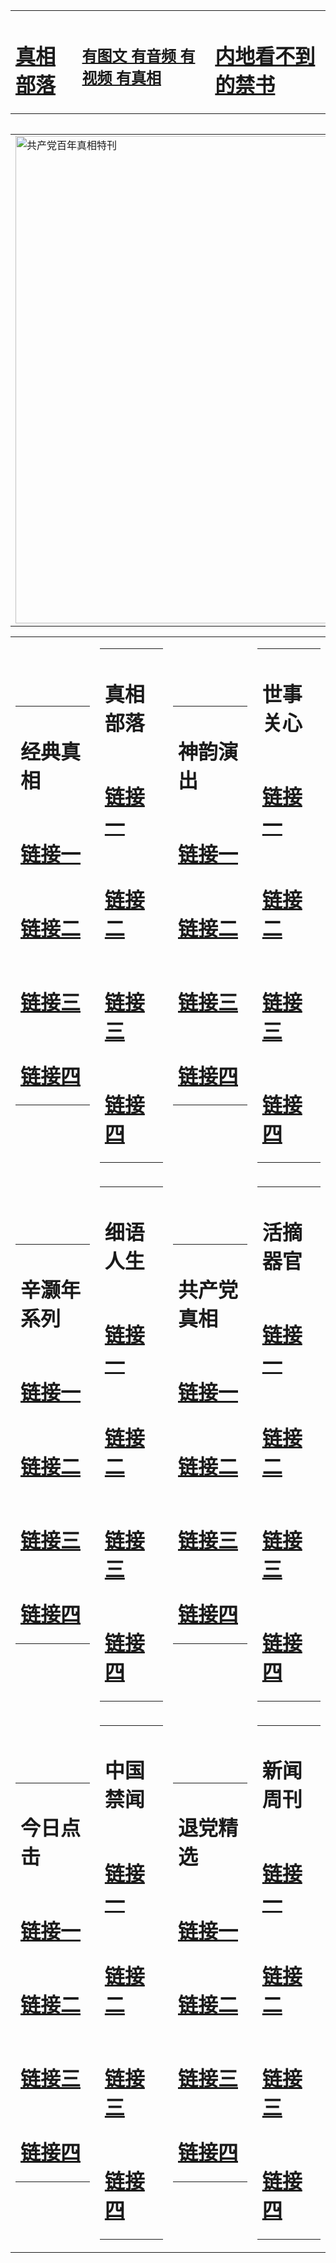 <table><tr><td><H1><a href="http://t.cn/RazRbTS">真相部落</a></H1></td><td><H2><a href="http://t.cn/RXHd3r5">有图文 有音频 有视频 有真相</a></H2><td><H1><a href="http://t.cn/RXEWiHn"> 内地看不到的禁书</a></H1></td></table><table><table><tr><td><a href="http://t.cn/RXHdBpx"><img src="http://8053.i11.ungale.com/zx/bngcd/gcdbnzx.jpg" width="780"  border="0" alt="共产党百年真相特刊"></a></td></tr></table><table><tr><td><table><tr><td ><h1>经典真相</h1></td></tr><tr><td><h1>  <a href="http://t.cn/RXEWIFU" target=_blank>链接一</a>  </h1></td></tr><tr><td><h1>  <a href="http://t.cn/RXHdoRo" target=_blank>链接二</a>  </h1></td></tr><tr><td><h1>  <a href="http://t.cn/RXElLxt" target=_blank>链接三</a>  </h1></td></tr><tr><td><h1>  <a href="http://po.st/fut4Pg" target=_blank>链接四</a>  </h1></td></tr></table></td><td><table><tr><td ><h1>真相部落</h1></td></tr><tr><td><h1>  <a href="http://t.cn/RXHdISX" target=_blank>链接一</a>  </h1></td></tr><tr><td><h1>  <a href="http://t.cn/RXHd6Lb" target=_blank>链接二</a>  </h1></td></tr><tr><td><h1>  <a href="http://t.cn/RXElgnC" target=_blank>链接三</a>  </h1></td></tr><tr><td><h1>  <a href="http://po.st/4Vnoj1" target=_blank>链接四</a>  </h1></td></tr></table></td><td><table><tr><td ><h1>神韵演出</h1></td></tr><tr><td><h1>  <a href="http://t.cn/RXEleJ9" target=_blank>链接一</a>  </h1></td></tr><tr><td><h1>  <a href="http://t.cn/RXHdRKv" target=_blank>链接二</a>  </h1></td></tr><tr><td><h1>  <a href="http://t.cn/RXHd0ei" target=_blank>链接三</a>  </h1></td></tr><tr><td><h1>  <a href="http://po.st/5s2i6q" target=_blank>链接四</a>  </h1></td></tr></table></td><td><table><tr><td ><h1>世事关心</h1></td></tr><tr><td><h1>  <a href="http://t.cn/RXHgZym" target=_blank>链接一</a>  </h1></td></tr><tr><td><h1>  <a href="http://t.cn/RXHgZym" target=_blank>链接二</a>  </h1></td></tr><tr><td><h1>  <a href="http://t.cn/RXHdIrA" target=_blank>链接三</a>  </h1></td></tr><tr><td><h1>  <a href="http://po.st/G0azAA" target=_blank>链接四</a>  </h1></td></tr></table></td></tr><tr><td><table><tr><td ><h1>辛灏年系列</h1></td></tr><tr><td><h1>  <a href="http://t.cn/RXHdBz1" target=_blank>链接一</a>  </h1></td></tr><tr><td><h1>  <a href="http://t.cn/RXHdExB" target=_blank>链接二</a>  </h1></td></tr><tr><td><h1>  <a href="http://t.cn/RXHdExB" target=_blank>链接三</a>  </h1></td></tr><tr><td><h1>  <a href="http://po.st/EqBaVS" target=_blank>链接四</a>  </h1></td></tr></table></td><td><table><tr><td ><h1>细语人生</h1></td></tr><tr><td><h1>  <a href="http://t.cn/RXHdMWv" target=_blank>链接一</a>  </h1></td></tr><tr><td><h1>  <a href="http://t.cn/RXHdekN" target=_blank>链接二</a>  </h1></td></tr><tr><td><h1>  <a href="http://po.st/pjTRZC" target=_blank>链接三</a>  </h1></td></tr><tr><td><h1>  <a href="http://po.st/8qtm72" target=_blank>链接四</a>  </h1></td></tr></table></td><td><table><tr><td ><h1>共产党真相</h1></td></tr><tr><td><h1>  <a href="http://t.cn/RXHdBpx" target=_blank>链接一</a>  </h1></td></tr><tr><td><h1>  <a href="http://t.cn/RXEWjxG" target=_blank>链接二</a>  </h1></td></tr><tr><td><h1>  <a href="http://po.st/3mfdOh" target=_blank>链接三</a>  </h1></td></tr><tr><td><h1>  <a href="http://po.st/3mfdOh" target=_blank>链接四</a>  </h1></td></tr></table></td><td><table><tr><td ><h1>活摘器官</h1></td></tr><tr><td><h1>  <a href="http://t.cn/RXHdDjG" target=_blank>链接一</a>  </h1></td></tr><tr><td><h1>  <a href="http://t.cn/RXHdWNz" target=_blank>链接二</a>  </h1></td></tr><tr><td><h1>  <a href="http://po.st/SJTUI1" target=_blank>链接三</a>  </h1></td></tr><tr><td><h1>  <a href="http://t.cn/RXHdn8C" target=_blank>链接四</a>  </h1></td></tr></table></td></tr><tr><td><table><tr><td ><h1>今日点击</h1></td></tr><tr><td><h1>  <a href="http://t.cn/RXHdar9" target=_blank>链接一</a>  </h1></td></tr><tr><td><h1>  <a href="http://t.cn/RXHdHsW" target=_blank>链接二</a>  </h1></td></tr><tr><td><h1>  <a href="http://po.st/9PN4Mn" target=_blank>链接三</a>  </h1></td></tr><tr><td><h1>  <a href="http://t.cn/RXHghZv" target=_blank>链接四</a>  </h1></td></tr></table></td><td><table><tr><td ><h1>中国禁闻</h1></td></tr><tr><td><h1>  <a href="http://t.cn/RXElwyw" target=_blank>链接一</a>  </h1></td></tr><tr><td><h1>  <a href="http://t.cn/RXHdJ7j" target=_blank>链接二</a>  </h1></td></tr><tr><td><h1>  <a href="http://po.st/jyeaOU" target=_blank>链接三</a>  </h1></td></tr><tr><td><h1>  <a href="http://t.cn/RXHdNcw" target=_blank>链接四</a>  </h1></td></tr></table></td><td><table><tr><td ><h1>退党精选</h1></td></tr><tr><td><h1>  <a href="http://t.cn/RXHdQWo" target=_blank>链接一</a>  </h1></td></tr><tr><td><h1>  <a href="http://t.cn/RXHdQTC" target=_blank>链接二</a>  </h1></td></tr><tr><td><h1>  <a href="http://po.st/jkMQJF" target=_blank>链接三</a>  </h1></td></tr><tr><td><h1>  <a href="http://po.st/F3zZxG" target=_blank>链接四</a>  </h1></td></tr></table></td><td><table><tr><td ><h1>新闻周刊</h1></td></tr><tr><td><h1>  <a href="http://t.cn/RXHddpT" target=_blank>链接一</a>  </h1></td></tr><tr><td><h1>  <a href="http://t.cn/RXHdpAZ" target=_blank>链接二</a>  </h1></td></tr><tr><td><h1>  <a href="http://po.st/lLVi9D" target=_blank>链接三</a>  </h1></td></tr><tr><td><h1>  <a href="http://t.cn/RXHduMk" target=_blank>链接四</a>  </h1></td></tr></table></td></tr></table>
